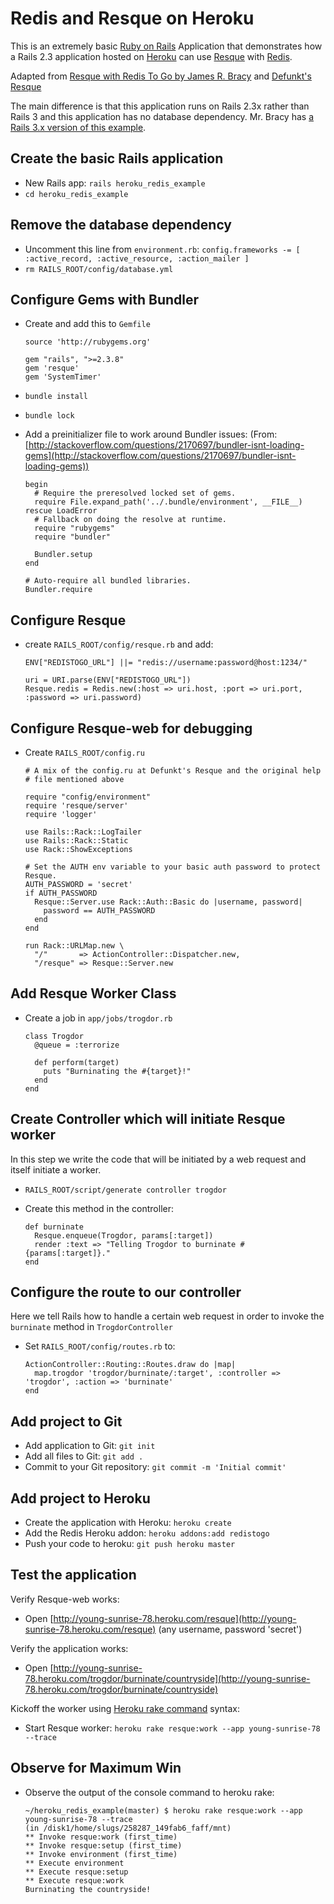# Redis and Resque on Heroku

This is an extremely basic [Ruby on Rails](http://rubyonrails.org/) Application that demonstrates how a Rails 2.3 application hosted on [Heroku](http://heroku.com) can use [Resque](http://github.com/defunkt/resque) with [Redis](http://code.google.com/p/redis/).

Adapted from [Resque with Redis To Go by James R. Bracy](http://blog.redistogo.com/2010/07/26/resque-with-redis-to-go/) and [Defunkt's Resque](http://github.com/defunkt/resque)

The main difference is that this application runs on Rails 2.3x rather than Rails 3 and this application has no database dependency. Mr. Bracy has [a Rails 3.x version of this example](http://github.com/waratuman/cookie-monster).

## Create the basic Rails application

* New Rails app: `rails heroku_redis_example`
* `cd heroku_redis_example`

## Remove the database dependency

* Uncomment this line from `environment.rb`: `config.frameworks -= [ :active_record, :active_resource, :action_mailer ]`
* `rm RAILS_ROOT/config/database.yml`

## Configure Gems with Bundler

* Create and add this to `Gemfile`

      source 'http://rubygems.org'

      gem "rails", ">=2.3.8"
      gem 'resque'
      gem 'SystemTimer'

* `bundle install`
* `bundle lock`
* Add a preinitializer file to work around Bundler issues: (From: [http://stackoverflow.com/questions/2170697/bundler-isnt-loading-gems](http://stackoverflow.com/questions/2170697/bundler-isnt-loading-gems))

      begin
        # Require the preresolved locked set of gems.
        require File.expand_path('../.bundle/environment', __FILE__)
      rescue LoadError
        # Fallback on doing the resolve at runtime.
        require "rubygems"
        require "bundler"

        Bundler.setup
      end

      # Auto-require all bundled libraries.
      Bundler.require

## Configure Resque

* create `RAILS_ROOT/config/resque.rb` and add: 

      ENV["REDISTOGO_URL"] ||= "redis://username:password@host:1234/"

      uri = URI.parse(ENV["REDISTOGO_URL"])
      Resque.redis = Redis.new(:host => uri.host, :port => uri.port, :password => uri.password)

## Configure Resque-web for debugging

* Create `RAILS_ROOT/config.ru`

      # A mix of the config.ru at Defunkt's Resque and the original help
      # file mentioned above

      require "config/environment"
      require 'resque/server'
      require 'logger'

      use Rails::Rack::LogTailer
      use Rails::Rack::Static
      use Rack::ShowExceptions

      # Set the AUTH env variable to your basic auth password to protect Resque.
      AUTH_PASSWORD = 'secret'
      if AUTH_PASSWORD
        Resque::Server.use Rack::Auth::Basic do |username, password|
          password == AUTH_PASSWORD
        end
      end

      run Rack::URLMap.new \
        "/"       => ActionController::Dispatcher.new,
        "/resque" => Resque::Server.new

## Add Resque Worker Class

* Create a job in `app/jobs/trogdor.rb`

      class Trogdor
        @queue = :terrorize
  
        def perform(target)
          puts "Burninating the #{target}!"
        end
      end

## Create Controller which will initiate Resque worker

In this step we write the code that will be initiated by a web request and itself initiate a worker. 

* `RAILS_ROOT/script/generate controller trogdor`
* Create this method in the controller:

      def burninate
        Resque.enqueue(Trogdor, params[:target])
        render :text => "Telling Trogdor to burninate #{params[:target]}."
      end

## Configure the route to our controller

Here we tell Rails how to handle a certain web request in order to invoke the `burninate` method in `TrogdorController`

* Set `RAILS_ROOT/config/routes.rb` to: 

      ActionController::Routing::Routes.draw do |map|
        map.trogdor 'trogdor/burninate/:target', :controller => 'trogdor', :action => 'burninate'
      end
 
## Add project to Git
 
* Add application to Git: `git init`
* Add all files to Git: `git add .`
* Commit to your Git repository: `git commit -m 'Initial commit'`

## Add project to Heroku

* Create the application with Heroku: `heroku create`
* Add the Redis Heroku addon: `heroku addons:add redistogo`
* Push your code to heroku: `git push heroku master`

## Test the application

Verify Resque-web works:

* Open [http://young-sunrise-78.heroku.com/resque](http://young-sunrise-78.heroku.com/resque) (any username, password 'secret')

Verify the application works: 

* Open [http://young-sunrise-78.heroku.com/trogdor/burninate/countryside](http://young-sunrise-78.heroku.com/trogdor/burninate/countryside)

Kickoff the worker using [Heroku rake command](http://docs.heroku.com/rake) syntax:

* Start Resque worker: `heroku rake resque:work --app young-sunrise-78 --trace`

## Observe for Maximum Win

* Observe the output of the console command to heroku rake: 

      ~/heroku_redis_example(master) $ heroku rake resque:work --app young-sunrise-78 --trace
      (in /disk1/home/slugs/258287_149fab6_faff/mnt)
      ** Invoke resque:work (first_time)
      ** Invoke resque:setup (first_time)
      ** Invoke environment (first_time)
      ** Execute environment
      ** Execute resque:setup
      ** Execute resque:work
      Burninating the countryside!
      
